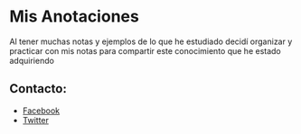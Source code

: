 # Mis Anotaciones

Al tener muchas notas y ejemplos de lo que he estudiado decidí organizar y practicar con mis notas para compartir este conocimiento que he estado adquiriendo

## Contacto:

- [Facebook](https://www.facebook.com/camilo.guerrero.3597789/)
- [Twitter](https://twitter.com/cristian321893)
